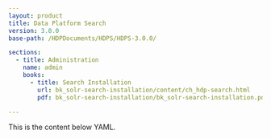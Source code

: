 ```yaml
---
layout: product
title: Data Platform Search
version: 3.0.0
base-path: /HDPDocuments/HDPS/HDPS-3.0.0/

sections:
  - title: Administration
    name: admin
    books:
      - title: Search Installation
        url: bk_solr-search-installation/content/ch_hdp-search.html
        pdf: bk_solr-search-installation/bk_solr-search-installation.pdf

---
```


This is the content below YAML.
